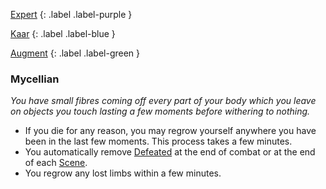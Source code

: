 
[Expert](Game/Advancement-List?Expert=true)
{: .label .label-purple }

[Kaar](Game/Kaar)
{: .label .label-blue }

[Augment](Game/Advancement-List?Augment=true)
{: .label .label-green }
### Mycellian
*You have small fibres coming off every part of your body which you leave on objects you touch lasting a few moments before withering to nothing.*
* If you die for any reason, you may regrow yourself anywhere you have been in the last few moments. This process takes a few minutes.
* You automatically remove [Defeated](Game/Core/Effects#Defeated) at the end of combat or at the end of each [Scene](Game/Core/Terminology#Scene).
* You regrow any lost limbs within a few minutes.

